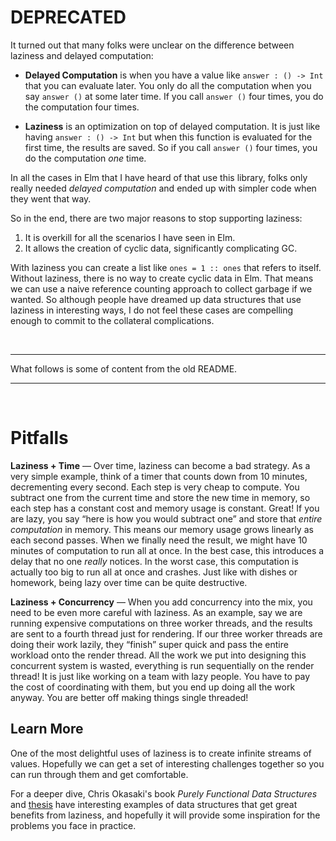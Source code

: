 # DEPRECATED

It turned out that many folks were unclear on the difference between laziness
and delayed computation:

  - **Delayed Computation** is when you have a value like `answer : () -> Int`
  that you can evaluate later. You only do all the computation when you say
  `answer ()` at some later time. If you call `answer ()` four times, you do
  the computation four times.

  - **Laziness** is an optimization on top of delayed computation. It is just
  like having `answer : () -> Int` but when this function is evaluated for the
  first time, the results are saved. So if you call `answer ()` four times, you
  do the computation *one* time.

In all the cases in Elm that I have heard of that use this library, folks only
really needed *delayed computation* and ended up with simpler code when they
went that way.

So in the end, there are two major reasons to stop supporting laziness:

  1. It is overkill for all the scenarios I have seen in Elm.
  2. It allows the creation of cyclic data, significantly complicating GC.

With laziness you can create a list like `ones = 1 :: ones` that refers to
itself. Without laziness, there is no way to create cyclic data in Elm. That
means we can use a naive reference counting approach to collect garbage if we
wanted. So although people have dreamed up data structures that use laziness
in interesting ways, I do not feel these cases are compelling enough to commit
to the collateral complications.

<br>

* * *

What follows is some of content from the old README.

* * *

<br>


# Pitfalls

**Laziness + Time** &mdash;
Over time, laziness can become a bad strategy. As a very simple example, think
of a timer that counts down from 10 minutes, decrementing every second. Each
step is very cheap to compute. You subtract one from the current time and store
the new time in memory, so each step has a constant cost and memory usage is
constant. Great! If you are lazy, you say &ldquo;here is how you would subtract
one&rdquo; and store that *entire computation* in memory. This means our memory
usage grows linearly as each second passes. When we finally need the result, we
might have 10 minutes of computation to run all at once. In the best case, this
introduces a delay that no one *really* notices. In the worst case, this
computation is actually too big to run all at once and crashes. Just like with
dishes or homework, being lazy over time can be quite destructive.

**Laziness + Concurrency** &mdash;
When you add concurrency into the mix, you need to be even more careful with
laziness. As an example, say we are running expensive computations on three
worker threads, and the results are sent to a fourth thread just for rendering.
If our three worker threads are doing their work lazily, they
&ldquo;finish&rdquo; super quick and pass the entire workload onto the render
thread. All the work we put into designing this concurrent system is wasted,
everything is run sequentially on the render thread! It is just like working on
a team with lazy people. You have to pay the cost of coordinating with them,
but you end up doing all the work anyway. You are better off making things
single threaded!


## Learn More

One of the most delightful uses of laziness is to create infinite streams of
values. Hopefully we can get a set of interesting challenges together so
you can run through them and get comfortable.

For a deeper dive, Chris Okasaki's book *Purely Functional Data Structures*
and [thesis](http://www.cs.cmu.edu/~rwh/theses/okasaki.pdf)
have interesting examples of data structures that get great
benefits from laziness, and hopefully it will provide some inspiration for the
problems you face in practice.

